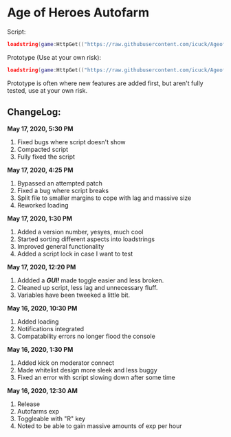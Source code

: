 # Age of Heroes Autofarm
Script:
```lua
loadstring(game:HttpGet(("https://raw.githubusercontent.com/icuck/AgeofHeroesAutofarm/master/main.lua"), true))()
```

Prototype (Use at your own risk):
```lua
loadstring(game:HttpGet(("https://raw.githubusercontent.com/icuck/AgeofHeroesAutofarm/master/add-on.lua"), true))()
```
Prototype is often where new features are added first, but aren't fully tested, use at your own risk.

## ChangeLog:
**May 17, 2020, 5:30 PM**
1. Fixed bugs where script doesn't show
2. Compacted script
3. Fully fixed the script

**May 17, 2020, 4:25 PM**
1. Bypassed an attempted patch
2. Fixed a bug where script breaks
3. Split file to smaller margins to cope with lag and massive size
4. Reworked loading

**May 17, 2020, 1:30 PM**
1. Added a version number, yesyes, much cool
2. Started sorting different aspects into loadstrings
3. Improved general functionality
4. Added a script lock in case I want to test

**May 17, 2020, 12:20 PM**
1. Addded a ***GUI!*** made toggle easier and less broken.
2. Cleaned up script, less lag and unnecessary fluff.
3. Variables have been tweeked a little bit.

**May 16, 2020, 10:30 PM**
1. Added loading
2. Notifications integrated
3. Compatability errors no longer flood the console

**May 16, 2020, 1:30 PM**
1. Added kick on moderator connect
2. Made whitelist design more sleek and less buggy
3. Fixed an error with script slowing down after some time

**May 16, 2020, 12:30 AM**
1. Release
2. Autofarms exp
3. Toggleable with "R" key
4. Noted to be able to gain massive amounts of exp per hour
